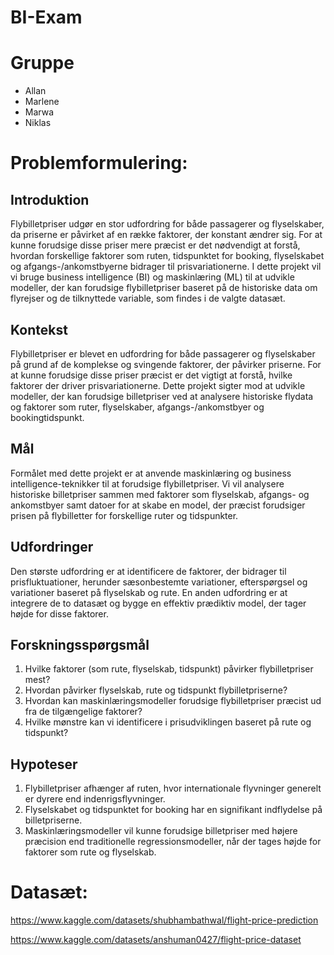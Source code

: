 # BI-Exam

# Gruppe

- Allan
- Marlene
- Marwa
- Niklas

# Problemformulering:

## Introduktion
Flybilletpriser udgør en stor udfordring for både passagerer og flyselskaber, da priserne er påvirket af en række faktorer, der konstant ændrer sig. For at kunne forudsige disse priser mere præcist er det nødvendigt at forstå, hvordan forskellige faktorer som ruten, tidspunktet for booking, flyselskabet og afgangs-/ankomstbyerne bidrager til prisvariationerne. I dette projekt vil vi bruge business intelligence (BI) og maskinlæring (ML) til at udvikle modeller, der kan forudsige flybilletpriser baseret på de historiske data om flyrejser og de tilknyttede variable, som findes i de valgte datasæt.

## Kontekst
Flybilletpriser er blevet en udfordring for både passagerer og flyselskaber på grund af de komplekse og svingende faktorer, der påvirker priserne. For at kunne forudsige disse priser præcist er det vigtigt at forstå, hvilke faktorer der driver prisvariationerne. Dette projekt sigter mod at udvikle modeller, der kan forudsige billetpriser ved at analysere historiske flydata og faktorer som ruter, flyselskaber, afgangs-/ankomstbyer og bookingtidspunkt.

## Mål
Formålet med dette projekt er at anvende maskinlæring og business intelligence-teknikker til at forudsige flybilletpriser. Vi vil analysere historiske billetpriser sammen med faktorer som flyselskab, afgangs- og ankomstbyer samt datoer for at skabe en model, der præcist forudsiger prisen på flybilletter for forskellige ruter og tidspunkter.

## Udfordringer
Den største udfordring er at identificere de faktorer, der bidrager til prisfluktuationer, herunder sæsonbestemte variationer, efterspørgsel og variationer baseret på flyselskab og rute. En anden udfordring er at integrere de to datasæt og bygge en effektiv prædiktiv model, der tager højde for disse faktorer.

## Forskningsspørgsmål
1. Hvilke faktorer (som rute, flyselskab, tidspunkt) påvirker flybilletpriser mest?
2. Hvordan påvirker flyselskab, rute og tidspunkt flybilletpriserne?
3. Hvordan kan maskinlæringsmodeller forudsige flybilletpriser præcist ud fra de tilgængelige faktorer?
4. Hvilke mønstre kan vi identificere i prisudviklingen baseret på rute og tidspunkt?

## Hypoteser
1. Flybilletpriser afhænger af ruten, hvor internationale flyvninger generelt er dyrere end indenrigsflyvninger.
2. Flyselskabet og tidspunktet for booking har en signifikant indflydelse på billetpriserne.
3. Maskinlæringsmodeller vil kunne forudsige billetpriser med højere præcision end traditionelle regressionsmodeller, når der tages højde for faktorer som rute og flyselskab.

# Datasæt:

https://www.kaggle.com/datasets/shubhambathwal/flight-price-prediction

https://www.kaggle.com/datasets/anshuman0427/flight-price-dataset
